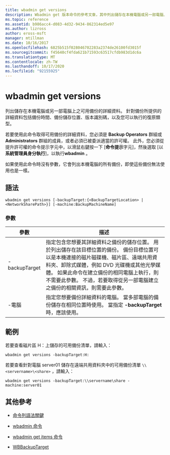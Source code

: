 ```yaml
---
title: wbadmin get versions
description: Wbadmin get 版本命令的參考文章，其中列出儲存在本機電腦或另一部電腦上之可用備份的詳細資料。
ms.topic: reference
ms.assetid: b986acc4-d083-4d32-9434-862314ed5e97
ms.author: lizross
author: eross-msft
manager: mtillman
ms.date: 10/16/2017
ms.openlocfilehash: 6825b515f028046702283a2374de26100fd3015f
ms.sourcegitcommit: f45640cf4fda621b71593c63517cfdb983d1dc6a
ms.translationtype: MT
ms.contentlocale: zh-TW
ms.lasthandoff: 10/17/2020
ms.locfileid: "92155925"
---
```

# <a name="wbadmin-get-versions"></a>wbadmin get versions

列出儲存在本機電腦或另一部電腦上之可用備份的詳細資料。 針對備份所提供的詳細資料包括備份時間、備份儲存位置、版本識別碼，以及您可以執行的復原類型。

若要使用此命令取得可用備份的詳細資料，您必須是 **Backup Operators** 群組或 **Administrators** 群組的成員，或者必須已被委派適當的許可權。 此外，您必須從提升許可權的命令提示字元中，以滑鼠右鍵按一下 [**命令提示**字元]，然後選取 [以**系統管理員身分執行**]，以執行**wbadmin** 。

如果使用此命令時沒有參數，它會列出本機電腦的所有備份，即使這些備份無法使用也是一樣。

## <a name="syntax"></a>語法

```
wbadmin get versions [-backupTarget:{<BackupTargetLocation> | <NetworkSharePath>}] [-machine:BackupMachineName]
```

### <a name="parameters"></a>參數

| 參數 | 描述 |
|--|--|
| -backupTarget | 指定包含您想要其詳細資料之備份的儲存位置。 用於列出儲存在該目標位置的備份。 備份目標位置可以是本機連接的磁片磁碟機、磁片區、遠端共用資料夾、卸除式媒體，例如 DVD 光碟機或其他光學媒體。 如果此命令在建立備份的相同電腦上執行，則不需要此參數。 不過，若要取得從另一部電腦建立之備份的相關資訊，則需要此參數。 |
| -電腦 | 指定您想要備份詳細資料的電腦。 當多部電腦的備份儲存在相同位置時使用。 當指定 **-backupTarget** 時，應該使用。 |

## <a name="examples"></a>範例

若要查看磁片區 H：上儲存的可用備份清單，請輸入：

```
wbadmin get versions -backupTarget:H:
```

若要查看針對電腦 server01 儲存在遠端共用資料夾中的可用備份清單 `\\<servername>\<share>` ，請輸入：

```
wbadmin get versions -backupTarget:\\servername\share -machine:server01
```

## <a name="additional-references"></a>其他參考

- [命令列語法關鍵](command-line-syntax-key.md)

- [wbadmin 命令](wbadmin.md)

- [wbadmin get items 命令](wbadmin-get-items.md)

- [WBBackupTarget](/powershell/module/windowserverbackup/Get-WBBackupTarget)
